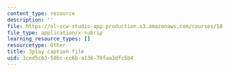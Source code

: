 ```yaml
---
content_type: resource
description: ''
file: https://ol-ocw-studio-app-production.s3.amazonaws.com/courses/18-01sc-single-variable-calculus-fall-2010/3ced5c6358bccc6ba13670faa3dfc5b4_aeXp1zC6Hls.srt
file_type: application/x-subrip
learning_resource_types: []
resourcetype: Other
title: 3play caption file
uid: 3ced5c63-58bc-cc6b-a136-70faa3dfc5b4
---
```

